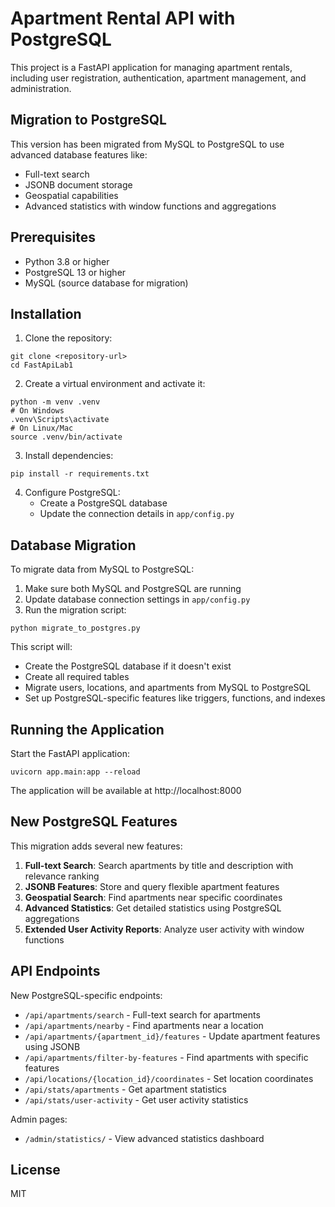 # Apartment Rental API with PostgreSQL

This project is a FastAPI application for managing apartment rentals, including user registration, authentication, apartment management, and administration.

## Migration to PostgreSQL

This version has been migrated from MySQL to PostgreSQL to use advanced database features like:

- Full-text search
- JSONB document storage
- Geospatial capabilities
- Advanced statistics with window functions and aggregations

## Prerequisites

- Python 3.8 or higher
- PostgreSQL 13 or higher
- MySQL (source database for migration)

## Installation

1. Clone the repository:
```
git clone <repository-url>
cd FastApiLab1
```

2. Create a virtual environment and activate it:
```
python -m venv .venv
# On Windows
.venv\Scripts\activate
# On Linux/Mac
source .venv/bin/activate
```

3. Install dependencies:
```
pip install -r requirements.txt
```

4. Configure PostgreSQL:
   - Create a PostgreSQL database
   - Update the connection details in `app/config.py`

## Database Migration

To migrate data from MySQL to PostgreSQL:

1. Make sure both MySQL and PostgreSQL are running
2. Update database connection settings in `app/config.py`
3. Run the migration script:
```
python migrate_to_postgres.py
```

This script will:
- Create the PostgreSQL database if it doesn't exist
- Create all required tables
- Migrate users, locations, and apartments from MySQL to PostgreSQL
- Set up PostgreSQL-specific features like triggers, functions, and indexes

## Running the Application

Start the FastAPI application:

```
uvicorn app.main:app --reload
```

The application will be available at http://localhost:8000

## New PostgreSQL Features

This migration adds several new features:

1. **Full-text Search**: Search apartments by title and description with relevance ranking
2. **JSONB Features**: Store and query flexible apartment features
3. **Geospatial Search**: Find apartments near specific coordinates
4. **Advanced Statistics**: Get detailed statistics using PostgreSQL aggregations
5. **Extended User Activity Reports**: Analyze user activity with window functions

## API Endpoints

New PostgreSQL-specific endpoints:

- `/api/apartments/search` - Full-text search for apartments
- `/api/apartments/nearby` - Find apartments near a location
- `/api/apartments/{apartment_id}/features` - Update apartment features using JSONB
- `/api/apartments/filter-by-features` - Find apartments with specific features
- `/api/locations/{location_id}/coordinates` - Set location coordinates
- `/api/stats/apartments` - Get apartment statistics
- `/api/stats/user-activity` - Get user activity statistics

Admin pages:
- `/admin/statistics/` - View advanced statistics dashboard

## License

MIT
